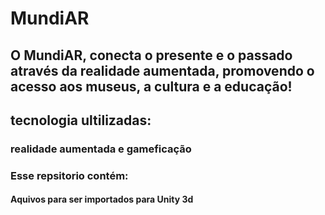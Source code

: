 # MundiAR
## O MundiAR, conecta o presente e o passado através da realidade aumentada, promovendo o acesso aos museus, a cultura e a educação!
## tecnologia ultilizadas:
### realidade aumentada e gameficação 
### Esse repsitorio contém:
#### Aquivos para ser importados para Unity 3d
